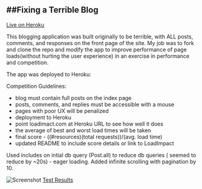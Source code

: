 ##Fixing a Terrible Blog
----

[Live on Heroku](http://joslyns-terrible-blog.herokuapp.com/)

This blogging application was built originally to be terrible, with ALL posts, comments, and responses on the front page of the site. My job was to fork and clone the repo and modify the app to improve performance of page loads(without hurting the user experience) in an exercise in performance and competition. 

The app was deployed to Heroku:

Competition Guidelines:
* blog must contain full posts on the index page
* posts, comments, and replies must be accessible with a mouse
* pages with poor UX will be penalized
* deployment to Heroku
* point loadimact.com at Heroku URL to see how well it does
* the average of best and worst load times will be taken
* final score - ((#resources)(total requests))/(avg. load time)
* updated README to include score details or link to LoadImpact

Used includes on intial db query (Post.all) to reduce db queries ( seemed to reduce by ~20s) - eager loading. 
Added infinite scrolling with pagination by 10. 

![Screenshot](http://i.imgur.com/7oW8d2m.png)
[Test Results](http://loadimpact.com/load-test/joslyns-terrible-blog.herokuapp.com-c383f65703cbc8bff79fe272675b81c2)